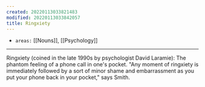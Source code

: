 ```yaml
---
created: 20220113033821483
modified: 20220113033842057
title: Ringxiety
---
```


- `areas:` [[Nouns]], [[Psychology]]

---

Ringxiety (coined in the late 1990s by psychologist David Laramie): The phantom feeling of a phone call in one's pocket. "Any moment of ringxiety is immediately followed by a sort of minor shame and embarrassment as you put your phone back in your pocket," says Smith.
